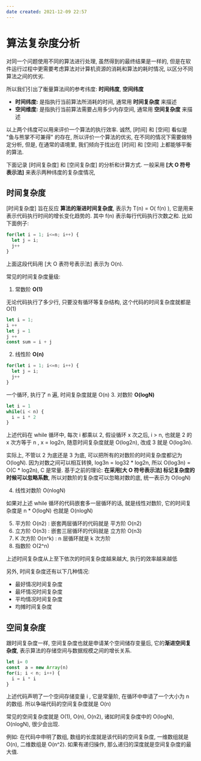 ```yaml
---
date created: 2021-12-09 22:57
---
```


# 算法复杂度分析

对同一个问题使用不同的算法进行处理, 虽然得到的最终结果是一样的, 但是在软件运行过程中更需要考虑算法对计算机资源的消耗和算法的耗时情况, 以区分不同算法之间的优劣.

所以我们引出了衡量算法间的参考纬度: **时间纬度**, **空间纬度**

- **时间纬度:** 是指执行当前算法所消耗的时间, 通常用 **时间复杂度** 来描述
- **空间维度:** 是指执行当前算法需要占用多少内存空间, 通常用 **空间复杂度** 来描述

以上两个纬度可以用来评价一个算法的执行效率. 诚然, [时间] 和 [空间] 看似是 "鱼与熊掌不可兼得" 的存在, 所以评价一个算法的优劣, 在不同的情况下需要做特定分析, 但是, 在通常的语境里, 我们倾向于找出在 [时间] 和 [空间] 上都能够平衡的算法.

下面记录 [时间复杂度] 和 [空间复杂度] 的分析和计算方式. 一般采用 **[大 O 符号表示法]** 来表示两种纬度的复杂度情况,

## 时间复杂度

[时间复杂度] 旨在反应 **算法的渐进时间复杂度**, 表示为 T(n) = O( f(n) ), 它是用来表示代码执行时间的增长变化趋势的. 其中 f(n) 表示每行代码执行次数之和.
比如下面例子:

```javascript
for(let i = 1; i<=n; i++) {
  let j = i;
  j++
}
```

上面这段代码用 [大 O 表符号表示法] 表示为 O(n).

常见的时间复杂度量级:

1. 常数阶 **O(1)**

无论代码执行了多少行, 只要没有循环等复杂结构, 这个代码的时间复杂度就都是 O(1)

```javascript
let i = 1;
i ++
let j = 1
j ++
const sum = i + j 
```

2. 线性阶 **O(n)**

```javascript
for(let i = 1; i<=n; i++) {
  let j = i;
  j++
}
```

一个循环, 执行了 n 遍, 时间复杂度就是 O(n)
3.  对数阶 **O(logN)**

```javascript
let i = 1
while(i < n) {
  i = i * 2
}
```

上述代码在 while 循环中, 每次 i 都乘以 2, 假设循环 x 次之后, i > n, 也就是 2 的 x 次方等于 n , x = log2n, 随意时间复杂度就是 O(log2n), 改成 3 就是 O(log3n).

实际上, 不管以 2 为底还是 3 为底, 可以把所有的对数阶的时间复杂度都记为 O(logN). 因为对数之间可以相互转换, log3n = log32 * log2n, 所以 O(log3n) = O(C * log2n), C 是常量. 基于之前的理论: **在采用[大 O 符号表示法] 标记复杂度的时候可以忽略系数**, 所以对数阶的复杂度可以忽略对数的底, 统一表示为 O(logN)

4. 线性对数阶 O(nlogN)

如果对上述 while 循环的代码嵌套多一层循环的话, 就是线性对数阶, 它的时间复杂度是 n * O(logN) 也就是 O(nlogN)

5. 平方阶 O(n2) : 嵌套两层循环的代码就是 平方阶 O(n2)
6. 立方阶 O(n3) : 嵌套三层循环的代码就是 立方阶 O(n3)
7. K 次方阶 O(n^k) : n 层循环就是 k 次方阶
8. 指数阶 O(2^n)

上述时间复杂度从上至下依次的时间复杂度越来越大, 执行的效率越来越低

另外, 时间复杂度还有以下几种情况:

- 最好情况时间复杂度
- 最坏情况时间复杂度
- 平均情况时间复杂度
- 均摊时间复杂度

## 空间复杂度

跟时间复杂度一样, 空间复杂度也就是申请某个空间储存变量后, 它的**渐进空间复杂度**, 表示算法的存储空间与数据规模之间的增长关系.

```javascript
let i= 0
const  a = new Array(n)
for(i; i < n; i++) {
  i = i * i
}
```

上述代码声明了一个空间存储变量 i , 它是常量阶, 在循环中申请了一个大小为 n 的数组. 所以争端代码的空间复杂度就是 O(n)

常见的空间复杂度就是 O(1), O(n), O(n2), 诸如时间复杂度中的 O(logN), O(nlogN), 很少会出现.

例如: 在代码中申明了数组, 数组的长度就是该代码的空间复杂度, 一维数组就是 O(n), 二维数组是 O(n^2). 如果有递归操作, 那么递归的深度就是空间复杂度的最大值.
